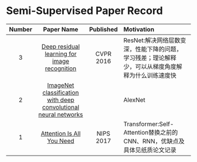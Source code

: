 # Semi-Supervised Paper Record
| Number | Paper Name|  Published | Motivation |
| :-: | :---: | :---: | :-- |
| 3 | [Deep residual learning for image recognition](https://openaccess.thecvf.com/content_cvpr_2016/html/He_Deep_Residual_Learning_CVPR_2016_paper.html) | CVPR<br>2016 | ResNet:解决网络层数变深，性能下降的问题，学习残差；理论解释少，可以从梯度角度解释为什么训练速度快 |
| 2 | [ImageNet classification with deep convolutional neural networks](https://dl.acm.org/doi/abs/10.1145/3065386) |  | AlexNet |
| 1 | [Attention Is All You Need](https://proceedings.neurips.cc/paper/2017/hash/3f5ee243547dee91fbd053c1c4a845aa-Abstract.html) | NIPS<br>2017 | Transformer:Self-Attention替换之前的CNN、RNN，优缺点及具体见纸质论文记录 |
